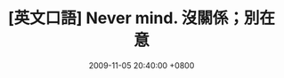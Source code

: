 ---
layout: post
title: "[英文口語] Never mind. 沒關係；別在意"
date: 2009-11-05 20:40:00 +0800
categories: [English,英文口語]
tags: [英文口語]
---